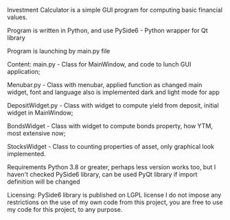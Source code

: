 Investment Calculator is a simple GUI program for computing basic financial values.

Program is written in Python, and use PySide6 - Python wrapper for Qt library

Program is launching by main.py file

Content:
main.py - Class for MainWindow, and code to lunch GUI application;

Menubar.py - Class with menubar, applied function as changed main widget, font and language
also is implemented dark and light mode for app

DepositWidget.py - Class with widget to compute yield from deposit, initial widget in MainWindow;

BondsWidget - Class with widget to compute bonds property, how YTM, most extensive now;

StocksWidget - Class to counting properties of asset, only graphical look implemented.


Requirements
Python 3.8 or greater, perhaps less version works too, but I haven't checked
PySide6 library, can be used PyQt library if import definition will be changed


Licensing:
PySide6 library is published on LGPL license
I do not impose any restrictions on the use of my own code from this project,
you are free to use my code for this project, to any purpose.
 
